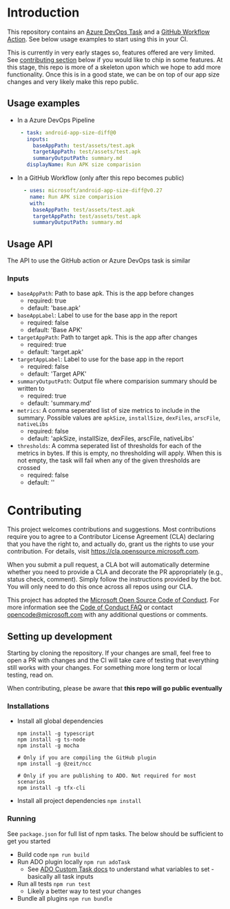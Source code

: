 # Introduction

This repository contains an [Azure DevOps Task](https://docs.microsoft.com/en-us/azure/devops/pipelines/process/tasks?view=azure-devops&tabs=yaml) and a [GitHub Workflow Action](https://help.github.com/en/actions/automating-your-workflow-with-github-actions/workflow-syntax-for-github-actions#jobsjob_idsteps). See below usage examples to start using this in your CI. 

This is currently in very early stages so, features offered are very limited. See [contributing section](#contributing) below if you would like to chip in some features. At this stage, this repo is more of a skeleton upon which we hope to add more functionality. Once this is in a good state, we can be on top of our app size changes and very likely make this repo public.

## Usage examples

- In a Azure DevOps Pipeline

   ```yml
    - task: android-app-size-diff@0
      inputs:
        baseAppPath: test/assets/test.apk
        targetAppPath: test/assets/test.apk
        summaryOutputPath: summary.md
      displayName: Run APK size comparision
   ```
   
- In a GitHub Workflow (only after this repo becomes public)

   ```yml
     - uses: microsoft/android-app-size-diff@v0.27
       name: Run APK size comparision
       with:
        baseAppPath: test/assets/test.apk
        targetAppPath: test/assets/test.apk
        summaryOutputPath: summary.md
   ```

## Usage API
The API to use the GitHub action or Azure DevOps task is similar

### Inputs

- `baseAppPath`: Path to base apk. This is the app before changes
  - required: true
  - default: 'base.apk'
- `baseAppLabel`: Label to use for the base app in the report
  - required: false
  - default: 'Base APK'
- `targetAppPath`: Path to target apk. This is the app after changes
  - required: true
  - default: 'target.apk'
- `targetAppLabel`: Label to use for the base app in the report
  - required: false
  - default: 'Target APK'
- `summaryOutputPath`: Output file where comparision summary should be written to
  - required: true
  - default: 'summary.md'
- `metrics`: A comma seperated list of size metrics to include in the summary. Possible values are `apkSize`, `installSize`, `dexFiles`, `arscFile`, `nativeLibs`
  - required: false
  - default: 'apkSize, installSize, dexFiles, arscFile, nativeLibs'
- `thresholds`: A comma seperated list of thresholds for each of the metrics in bytes. If this is empty, no thresholding will apply. When this is not empty, the task will fail when any of the given thresholds are crossed
  - required: false
  - default: ''

# Contributing

This project welcomes contributions and suggestions.  Most contributions require you to agree to a
Contributor License Agreement (CLA) declaring that you have the right to, and actually do, grant us
the rights to use your contribution. For details, visit https://cla.opensource.microsoft.com.

When you submit a pull request, a CLA bot will automatically determine whether you need to provide
a CLA and decorate the PR appropriately (e.g., status check, comment). Simply follow the instructions
provided by the bot. You will only need to do this once across all repos using our CLA.

This project has adopted the [Microsoft Open Source Code of Conduct](https://opensource.microsoft.com/codeofconduct/).
For more information see the [Code of Conduct FAQ](https://opensource.microsoft.com/codeofconduct/faq/) or
contact [opencode@microsoft.com](mailto:opencode@microsoft.com) with any additional questions or comments.

## Setting up development

Starting by cloning the repository. If your changes are small, feel free to open a PR with changes and the CI will take care of testing that everything still works with your changes. For something more long term or local testing, read on.

When contributing, please be aware that **this repo will go public eventually**

### Installations
- Install all global dependencies
  ```shell
  npm install -g typescript
  npm install -g ts-node
  npm install -g mocha
  
  # Only if you are compiling the GitHub plugin
  npm install -g @zeit/ncc
  
  # Only if you are publishing to ADO. Not required for most scenarios
  npm install -g tfx-cli
  ```
- Install all project dependencies
  `npm install`   
  
### Running 

See `package.json` for full list of npm tasks. The below should be sufficient to get you started

- Build code `npm run build`
- Run ADO plugin locally `npm run adoTask`
  - See [ADO Custom Task docs](https://docs.microsoft.com/en-us/azure/devops/extend/develop/add-build-task?view=azure-devops#run-the-task) to understand what variables to set - basically all task inputs
- Run all tests `npm run test`
  - Likely a better way to test your changes
- Bundle all plugins `npm run bundle`

